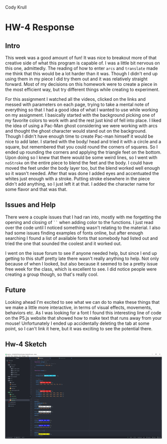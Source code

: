 Cody Krull



# HW-4 Response

## Intro

This week was a good amount of fun! It was nice to breakout more of that creative side of what this program is capable of. I was a little bit nervous on this one, admittedly. The reading of how to enter ```arcs``` and ```translate``` made me think that this would be a lot harder than it was. Though I didn't end up using them in my piece I did try them out and it was relatively straight forward. Most of my decisions on this homework were to create a piece in the most efficient way, but try different things while creating to experiment.

For this assignment I watched all the videos, clicked on the links and messed with parameters on each page, trying to take a mental note of everything so that I had a good idea of what I wanted to use while working on my assignment. I basically started with the background picking one of my favorite colors to work with and the rest just kind of fell into place. I liked the idea of using a Pac-Man ghost considering we were working with arcs and thought the ghost character would stand out on the background. Though I didn't have enough time to create Pac-man himself it would be nice to add later. I started with the body/ head and tried it with a circle and a square, but remembered that you could round the corners of squares. So I ended up rounding the corners and applying the triangle feet on the bottom. Upon doing so I knew that there would be some weird lines, so I went with ```noStroke``` on the entire piece to blend the feet and the body. I could have moved the feet under the body layer too, but the blend worked well enough so it wasn't needed. After that was done I added eyes and accentuated the whites just enough with a stroke. Putting stroke elsewhere in the piece didn't add anything, so I just left it at that. I added the character name for some flavor and that was that.

## Issues and Help
There were a couple issues that I had ran into, mostly with me forgetting the opening and closing of ``` `` ``` when adding color to the functions. I just read over the code until I noticed something wasn't relating to the material. I also had some issues finding examples of fonts online, but after enough searching I found a list of available fonts that somebody had listed out and tried the one that sounded the coolest and it worked out.

I went on the issue forum to see if anyone needed help, but since I end up getting to this stuff pretty late there wasn't really anything to help. Not only because of when I looked, but also because it seemed to be a pretty issue free week for the class, which is excellent to see. I did notice people were creating a group though, so that's really cool.


## Future

Looking ahead I'm excited to see what we can do to make these things that we make a little more interactive, in terms of visual effects, movements, behaviors etc. As I was looking for a font I found this interesting line of code on the P5.js website that showed how to make text that runs away from your mouse! Unfortunately I ended up accidentally deleting the tab at some point, so I can't link it here, but it was exciting to see the potential there.

## Hw-4 Sketch
![Hw-4 sketch screenshot](/hw-4/SketchCapturehw4.JPG)
